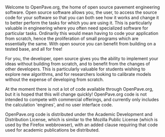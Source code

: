 Welcome to OpenPave.org, the home of open source pavement engineering
software. Open source software allows you, the user, to access the source
code for your software so that you can both see how it works and change it
to better perform the tasks for which you are using it. This is particularly
valuable in engineering where you often need specialized software for
particular tasks. Ordinarily this would mean having to code your application
from scratch, hence the proliferation of small programs which are
essentially the same. With open source you can benefit from building on a
tested base, and all for free!

For you, the developer, open source gives you the ability to implement your
ideas without building from scratch, and to benefit from the changes of
other developers. This is particularly valuable for students wishing to
explore new algorithms, and for researchers looking to calibrate models
without the expense of developing from scratch.

At the moment there is not a lot of code available through OpenPave.org, but
it is hoped that this will change quickly! OpenPave.org code is not intended
to compete with commercial offerings, and currently only includes the
calculation 'engines', and no user interface code.

OpenPave.org code is distributed under the Academic Development and
Distribution License, which is similar to the Mozilla Public License (which
is used by the Firefox webbrowser), with an added clause requiring that code
used for academic publications be distributed.
